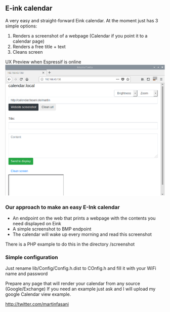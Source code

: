 ## E-ink calendar

A very easy and straight-forward Eink calendar. 
At the moment just has 3 simple options:

1. Renders a screenshot of a webpage (Calendar if you point it to a calendar page)
2. Renders a free title + text
3. Cleans screen

UX Preview when Espressif is online
![UX Preview](screenshot/calendar.local.png)

### Our approach to make an easy E-Ink calendar

- An endpoint on the web that prints a webpage with the contents you need displayed on Eink
- A simple screenshot to BMP endpoint
- The calendar will wake up every morning and read this screenshot

There is a PHP example to do this in the directory /screenshot

### Simple configuration

Just rename lib/Config/Config.h.dist to COnfig.h
and fill it with your WiFi name and password

Prepare any page that will render your calendar from any source (Google/Exchange) 
If you need an example just ask and I will upload my google Calendar view example.

http://twitter.com/martinfasani
